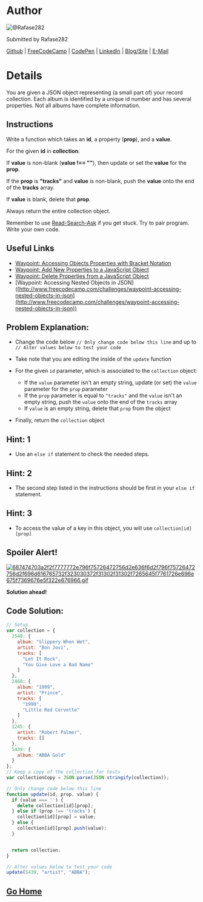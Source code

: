 # Author
![@Rafase282](https://avatars0.githubusercontent.com/Rafase282?&s=128)

Submitted by Rafase282

[Github](https://github.com/Rafase282) | [FreeCodeCamp](http://www.freecodecamp.com/rafase282) | [CodePen](http://codepen.io/Rafase282/) | [LinkedIn](https://www.linkedin.com/in/rafase282) | [Blog/Site](https://rafase282.wordpress.com/) | [E-Mail](mailto:rafase282@gmail.com)

# Details
You are given a JSON object representing (a small part of) your record collection. Each album is identified by a unique id number and has several properties. Not all albums have complete information.

## Instructions
Write a function which takes an **id**, a property (**prop**), and a **value**.

For the given **id** in **collection**:

If **value** is non-blank (**value !== ""**), then update or set the **value** for the **prop**.

If the **prop** is **"tracks"** and **value** is non-blank, push the **value** onto the end of the **tracks** array.

If **value** is blank, delete that **prop**.

Always return the entire collection object.

Remember to use [ Read-Search-Ask](http://github.com/FreeCodeCamp/freecodecamp/wiki/How-to-get-help-when-you-get-stuck) if you get stuck. Try to pair program. Write your own code.

## Useful Links
- [Waypoint: Accessing Objects Properties with Bracket Notation](http://www.freecodecamp.com/challenges/waypoint-accessing-objects-properties-with-bracket-notation)
- [Waypoint: Add New Properties to a JavaScript Object](http://www.freecodecamp.com/challenges/waypoint-add-new-properties-to-a-javascript-object)
- [Waypoint: Delete Properties from a JavaScript Object](http://www.freecodecamp.com/challenges/waypoint-delete-properties-from-a-javascript-object)
- [Waypoint: Accessing Nested Objects in JSON] ([http://www.freecodecamp.com/challenges/waypoint-accessing-nested-objects-in-json](http://www.freecodecamp.com/challenges/waypoint-accessing-nested-objects-in-json))

## Problem Explanation:
- Change the code below `// Only change code below this line` and up to `// Alter values below to test your code`
- Take note that you are editing the inside of the `update` function
- For the given `id` parameter, which is associated to the `collection` object:
  - If the `value` parameter isn't an empty string, update (or set) the `value` parameter for the `prop` parameter
  - If the `prop` parameter is equal to `"tracks"` and the `value` isn't an empty string, push the `value` onto the end of the `tracks` array
  - If `value` is an empty string, delete that `prop` from the object

- Finally, return the `collection` object

## Hint: 1
- Use an `else if` statement to check the needed steps.

## Hint: 2
- The second step listed in the instructions should be first in your `else if` statement.

## Hint: 3
- To access the value of a key in this object, you will use `collection[id][prop]`

## Spoiler Alert!
[![687474703a2f2f7777772e796f75726472756d2e636f6d2f796f75726472756d2f696d616765732f323030372f31302f31302f7265645f7761726e696e675f7369676e5f322e676966.gif](https://files.gitter.im/FreeCodeCamp/Wiki/nlOm/thumb/687474703a2f2f7777772e796f75726472756d2e636f6d2f796f75726472756d2f696d616765732f323030372f31302f31302f7265645f7761726e696e675f7369676e5f322e676966.gif)](https://files.gitter.im/FreeCodeCamp/Wiki/nlOm/687474703a2f2f7777772e796f75726472756d2e636f6d2f796f75726472756d2f696d616765732f323030372f31302f31302f7265645f7761726e696e675f7369676e5f322e676966.gif)

**Solution ahead!**

## Code Solution:

```js
// Setup
var collection = {
  2548: {
    album: "Slippery When Wet",
    artist: "Bon Jovi",
    tracks: [
      "Let It Rock",
      "You Give Love a Bad Name"
    ]
  },
  2468: {
    album: "1999",
    artist: "Prince",
    tracks: [
      "1999",
      "Little Red Corvette"
    ]
  },
  1245: {
    artist: "Robert Palmer",
    tracks: []
  },
  5439: {
    album: "ABBA Gold"
  }
};
// Keep a copy of the collection for tests
var collectionCopy = JSON.parse(JSON.stringify(collection));

// Only change code below this line
function update(id, prop, value) {
  if (value === '') {
    delete collection[id][prop];
  } else if (prop !== 'tracks') {
    collection[id][prop] = value;
  } else {
    collection[id][prop].push(value);
  }


  return collection;
}

// Alter values below to test your code
update(5439, "artist", "ABBA");
```

## [Go Home](https://github.com/Rafase282/My-FreeCodeCamp-Code/wiki)
